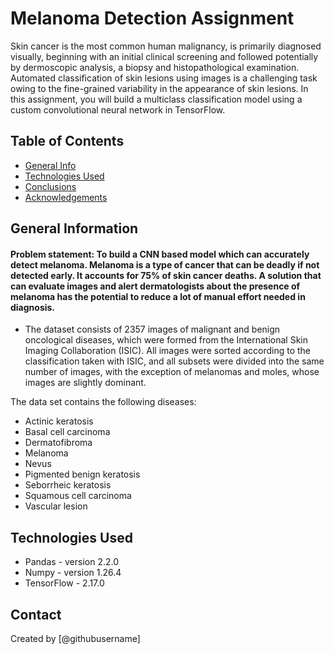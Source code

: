 # Melanoma Detection Assignment
Skin cancer is the most common human malignancy, is primarily diagnosed visually, beginning with an initial clinical screening and followed potentially by dermoscopic analysis, a biopsy and histopathological examination. Automated classification of skin lesions using images is a challenging task owing to the fine-grained variability in the appearance of skin lesions.
In this assignment, you will build a multiclass classification model using a custom convolutional neural network in TensorFlow. 


## Table of Contents
* [General Info](#general-information)
* [Technologies Used](#technologies-used)
* [Conclusions](#conclusions)
* [Acknowledgements](#acknowledgements)

<!-- You can include any other section that is pertinent to your problem -->

## General Information
#### Problem statement: To build a CNN based model which can accurately detect melanoma. Melanoma is a type of cancer that can be deadly if not detected early. It accounts for 75% of skin cancer deaths. A solution that can evaluate images and alert dermatologists about the presence of melanoma has the potential to reduce a lot of manual effort needed in diagnosis.
- The dataset consists of 2357 images of malignant and benign oncological diseases, which were formed from the International Skin Imaging Collaboration (ISIC). All images were sorted according to the classification taken with ISIC, and all subsets were divided into the same number of images, with the exception of melanomas and moles, whose images are slightly dominant.

The data set contains the following diseases:

- Actinic keratosis
- Basal cell carcinoma
- Dermatofibroma
- Melanoma
- Nevus
- Pigmented benign keratosis
- Seborrheic keratosis
- Squamous cell carcinoma
- Vascular lesion


<!-- You don't have to answer all the questions - just the ones relevant to your project.

## Conclusions
- Conclusion 1 from the analysis
- Conclusion 2 from the analysis
- Conclusion 3 from the analysis
- Conclusion 4 from the analysis

You don't have to answer all the questions - just the ones relevant to your project. -->


## Technologies Used
- Pandas - version 2.2.0
- Numpy - version 1.26.4
- TensorFlow - 2.17.0

<!-- As the libraries versions keep on changing, it is recommended to mention the version of library used in this project 

## Acknowledgements
Give credit here.
- This project was inspired by...
- References if any...
- This project was based on [this tutorial](https://www.example.com).-->


## Contact
Created by [@githubusername]


<!-- Optional -->
<!-- ## License -->
<!-- This project is open source and available under the [... License](). -->

<!-- You don't have to include all sections - just the one's relevant to your project -->